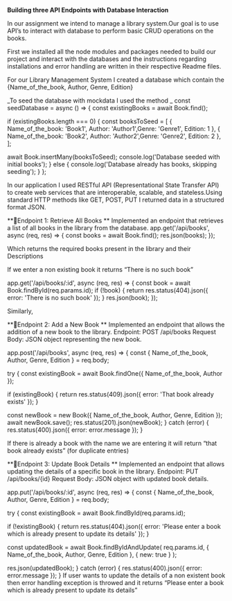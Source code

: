 **Building three API Endpoints with Database Interaction**

In our assignment we intend to manage a library system.Our goal is to use API’s to interact with database to perform basic CRUD operations on the books.

First we installed all the node modules and packages needed to build our project and interact with the databases and the instructions regarding installations and error handling are written in their respective Readme files.

For our Library Management System I created a database which contain the {Name_of_the_book, Author, Genre, Edition}

_To seed the database with mockdata I used the method _
const seedDatabase = async () => {
const existingBooks = await Book.find();

if (existingBooks.length === 0) {
const booksToSeed = [
{ Name_of_the_book: 'Book1', Author: 'Author1',Genre: 'Genre1', Edition: 1 },
{ Name_of_the_book: 'Book2', Author: 'Author2',Genre: 'Genre2', Edition: 2 },
];

await Book.insertMany(booksToSeed);
console.log('Database seeded with initial books');
} else {
console.log('Database already has books, skipping seeding');
}
};

In our application I used RESTful API (Representational State Transfer API) to create web services that are interoperable, scalable, and stateless.Using standard HTTP methods like GET, POST, PUT I returned data in a structured format JSON.


**Endpoint 1: Retrieve All Books **
Implemented an endpoint that retrieves a list of all books in the library from the database.
app.get('/api/books', async (req, res) => {
const books = await Book.find();
res.json(books);
});

Which returns the required books present in the library and their Descriptions

If we enter a non existing book it returns “There is no such book”

app.get('/api/books/:id', async (req, res) => {
const book = await Book.findById(req.params.id);
if (!book) {
return res.status(404).json({ error: 'There is no such book' });
}
res.json(book);
});

 Similarly,

**Endpoint 2: Add a New Book **
Implemented an endpoint that allows the addition of a new book to the library. 
Endpoint: POST /api/books 
Request Body: JSON object representing the new book. 

app.post('/api/books', async (req, res) => {
const { Name_of_the_book, Author, Genre, Edition } = req.body;

try {
const existingBook = await Book.findOne({ Name_of_the_book, Author });

if (existingBook) {
return res.status(409).json({ error: 'That book already exists' });
}

const newBook = new Book({ Name_of_the_book, Author, Genre, Edition });
await newBook.save();
res.status(201).json(newBook);
} catch (error) {
res.status(400).json({ error: error.message });
}


If there is already a book with the name we are entering it will return “that book already exists” (for duplicate entries)


**Endpoint 3: Update Book Details **
Implemented an endpoint that allows updating the details of a specific book in the library. 
Endpoint: PUT /api/books/{id} 
Request Body: JSON object with updated book details.

app.put('/api/books/:id', async (req, res) => {
const { Name_of_the_book, Author, Genre, Edition } = req.body;

try {
const existingBook = await Book.findById(req.params.id);

if (!existingBook) {
return res.status(404).json({ error: 'Please enter a book which is already present to update its details' });
}

const updatedBook = await Book.findByIdAndUpdate(
req.params.id,
{ Name_of_the_book, Author, Genre, Edition },
{ new: true }
);

res.json(updatedBook);
} catch (error) {
res.status(400).json({ error: error.message });
}
If user wants to update the details of a non existent book then error handling exception is throwed and it returns “Please enter a book which is already present to update its details”
